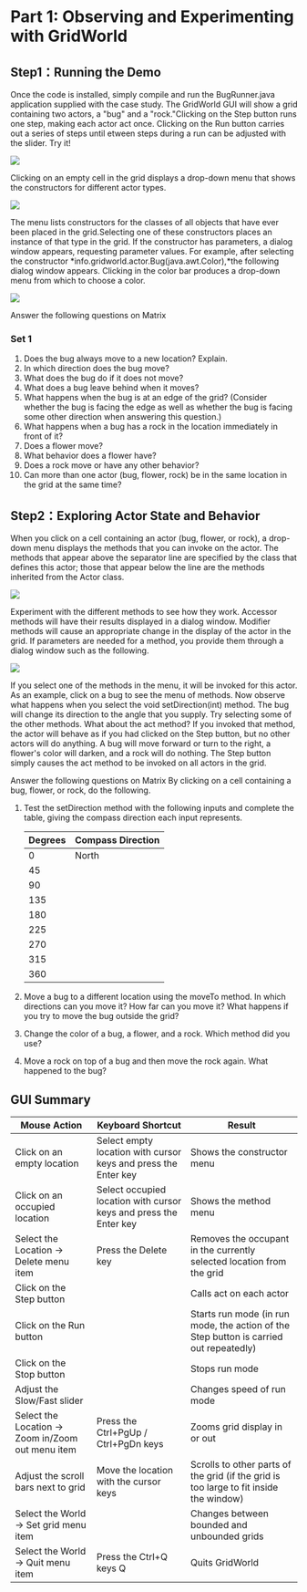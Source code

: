 # Part 1:  Observing and Experimenting with GridWorld

## Step1：Running the Demo
    
Once the code is installed, simply compile and run the BugRunner.java application supplied with the case study. The GridWorld GUI will show a grid containing two actors, a "bug" and a "rock."Clicking on the Step button runs one step, making each actor act once. Clicking on the Run button carries out a series of steps until etween steps during a run can be adjusted with the slider. Try it!

![](http://eden.sysu.edu.cn:8080/questions/stage1/part1-1.bmp)

Clicking on an empty cell in the grid displays a drop-down menu that shows the constructors for different actor types.

![](http://eden.sysu.edu.cn:8080/questions/stage1/part1-2.bmp)

The menu lists constructors for the classes of all objects that have ever been placed in the grid.Selecting one of these constructors places an instance of that type in the grid. If the constructor has parameters, a dialog window appears, requesting parameter values. For example, after selecting the constructor *info.gridworld.actor.Bug(java.awt.Color),*the following dialog window appears. Clicking in the color bar produces a drop-down menu from which to choose a color. 

![](http://eden.sysu.edu.cn:8080/questions/stage1/part1-3.bmp)

Answer the following questions on Matrix
### Set 1
1. Does the bug always move to a new location? Explain. 
2. In which direction does the bug move? 
3. What does the bug do if it does not move? 
4. What does a bug leave behind when it moves? 
5. What happens when the bug is at an edge of the grid? (Consider whether the bug is facing the edge as well as whether the bug is facing some other direction when answering this question.)
6. What happens when a bug has a rock in the location immediately in front of it? 
7. Does a flower move? 
8. What behavior does a flower have? 
9. Does a rock move or have any other behavior? 
10. Can more than one actor (bug, flower, rock) be in the same location in the grid at the same time?

## Step2：Exploring Actor State and Behavior

When you click on a cell containing an actor (bug, flower, or rock), a drop-down menu displays the methods that you can invoke on the actor. The methods that appear above the separator line are specified by the class that defines this actor; those that appear below the line are the methods inherited from the Actor class.  


![](http://eden.sysu.edu.cn:8080/questions/stage1/part1-4.bmp)

Experiment with the different methods to see how they work. Accessor methods will have their results displayed in a dialog window. Modifier methods will cause an appropriate change in the display of the actor in the grid. If parameters are needed for a method, you provide them through a dialog window such as the following.

![](http://eden.sysu.edu.cn:8080/questions/stage1/part1-5.bmp)

If you select one of the methods in the menu, it will be invoked for this actor. As an example, click on a bug to see the menu of methods. Now observe what happens when you select the void setDirection(int) method. The bug will change its direction to the angle that you supply. Try selecting some of the other methods. What about the act method? If you invoked that method, the actor will behave as if you had clicked on the Step button, but no other actors will do anything. A bug will move forward or turn to the right, a flower's color will darken, and a rock will do nothing. The Step button simply causes the act method to be invoked on all actors in the grid.

Answer the following questions on Matrix
 By clicking on a cell containing a bug, flower, or rock, do the following.

1. Test the setDirection method with the following inputs and complete the table, giving the compass direction each input represents. 

	| Degrees | Compass Direction |
	|---------|-------------------|
	| 0       | North             |
	| 45      |                   |
	| 90      |                   |
	| 135     |                   |
	| 180     |                   |
	| 225     |                   |
	| 270     |                   |
	| 315     |                   |
	| 360     |                   | 
	
2. Move a bug to a different location using the moveTo method. In which directions can you move it? How far can you move it? What happens if you try to move the bug outside the grid?
3. Change the color of a bug, a flower, and a rock. Which method did you use?
4. Move a rock on top of a bug and then move the rock again. What happened to the bug?

## GUI Summary

| Mouse Action                                      | Keyboard Shortcut                                                 | Result                                                                                 |
|---------------------------------------------------|-------------------------------------------------------------------|----------------------------------------------------------------------------------------|
| Click on an empty location                        | Select empty location with cursor keys and press the Enter key    | Shows the constructor menu                                                             |
| Click on an occupied location                     | Select occupied location with cursor keys and press the Enter key | Shows the method menu                                                                  |
| Select the Location -> Delete menu item           | Press the Delete key                                              | Removes the occupant in the currently selected location from the grid                  |
| Click on the Step button                          |                                                                   | Calls act on each actor                                                                |
| Click on the Run button                           |                                                                   | Starts run mode (in run mode, the action of the Step button is carried out repeatedly) |
| Click on the Stop button                          |                                                                   | Stops run mode                                                                         |
| Adjust the Slow/Fast slider                       |                                                                   | Changes speed of run mode                                                              |
| Select the Location -> Zoom in/Zoom out menu item | Press the Ctrl+PgUp / Ctrl+PgDn keys                              | Zooms grid display in or out                                                           |
| Adjust the scroll bars next to grid               | Move the location with the cursor keys                            | Scrolls to other parts of the grid (if the grid is too large to fit inside the window) |
| Select the World -> Set grid menu item            |                                                                   | Changes between bounded and unbounded grids                                            |
| Select the World -> Quit menu item                | Press the Ctrl+Q keys Q                                           | Quits GridWorld                                                                        |